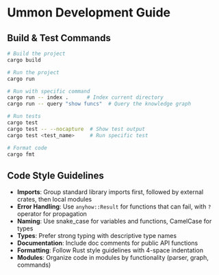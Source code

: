 # Ummon Development Guide

## Build & Test Commands
```bash
# Build the project
cargo build

# Run the project
cargo run

# Run with specific command
cargo run -- index .      # Index current directory
cargo run -- query "show funcs"  # Query the knowledge graph

# Run tests
cargo test
cargo test -- --nocapture  # Show test output
cargo test <test_name>     # Run specific test

# Format code
cargo fmt
```

## Code Style Guidelines
- **Imports**: Group standard library imports first, followed by external crates, then local modules
- **Error Handling**: Use `anyhow::Result` for functions that can fail, with `?` operator for propagation
- **Naming**: Use snake_case for variables and functions, CamelCase for types
- **Types**: Prefer strong typing with descriptive type names
- **Documentation**: Include doc comments for public API functions
- **Formatting**: Follow Rust style guidelines with 4-space indentation
- **Modules**: Organize code in modules by functionality (parser, graph, commands)